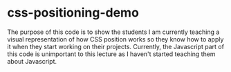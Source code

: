 # css-positioning-demo
The purpose of this code is to show the students I am currently teaching a visual representation of how CSS position works so they know how to apply it when they start working on their projects.
Currently, the Javascript part of this code is unimportant to this lecture as I haven't started teaching them about Javascript.